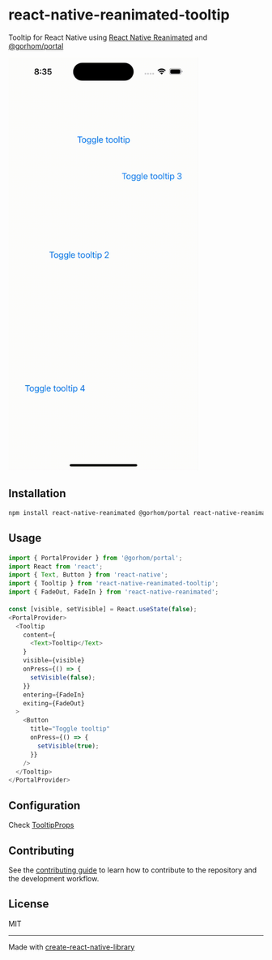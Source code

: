# react-native-reanimated-tooltip

Tooltip for React Native using [React Native Reanimated](https://github.com/software-mansion/react-native-reanimated) and [@gorhom/portal](https://github.com/gorhom/react-native-portal)

<img src="./demo.gif" alt="Demo 1" width=375 />

## Installation

```sh
npm install react-native-reanimated @gorhom/portal react-native-reanimated-tooltip
```

## Usage

```ts
import { PortalProvider } from '@gorhom/portal';
import React from 'react';
import { Text, Button } from 'react-native';
import { Tooltip } from 'react-native-reanimated-tooltip';
import { FadeOut, FadeIn } from 'react-native-reanimated';

const [visible, setVisible] = React.useState(false);
<PortalProvider>
  <Tooltip
    content={
      <Text>Tooltip</Text>
    }
    visible={visible}
    onPress={() => {
      setVisible(false);
    }}
    entering={FadeIn}
    exiting={FadeOut}
  >
    <Button
      title="Toggle tooltip"
      onPress={() => {
        setVisible(true);
      }}
    />
  </Tooltip>
</PortalProvider>

```

## Configuration

Check [TooltipProps](https://github.com/johankasperi/react-native-reanimated-tooltip/blob/efd333ae9dea7d1705a8828f2a82ba65338956f2/src/Tooltip.tsx#L29)

## Contributing

See the [contributing guide](CONTRIBUTING.md) to learn how to contribute to the repository and the development workflow.

## License

MIT

---

Made with [create-react-native-library](https://github.com/callstack/react-native-builder-bob)
